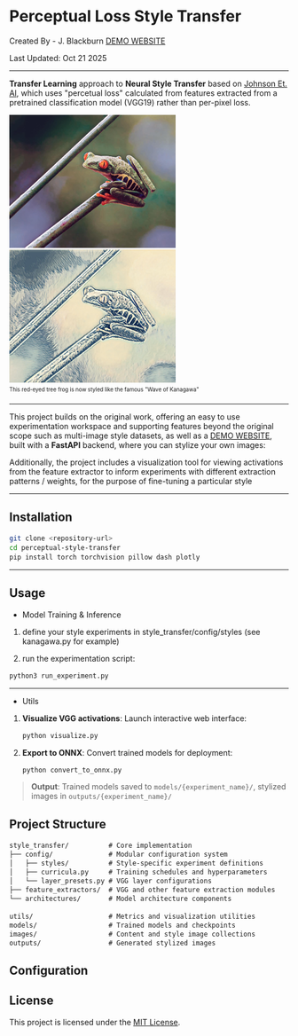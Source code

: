 # Perceptual Loss Style Transfer

Created By - J. Blackburn [DEMO WEBSITE](https://style-transfer-demo-75243.web.app/)

Last Updated: Oct 21 2025

---

**Transfer Learning** approach to **Neural Style Transfer** based on [Johnson Et. Al](https://arxiv.org/abs/1603.08155), which uses "percetual loss" calculated from features extracted from a pretrained classification model (VGG19) rather than per-pixel loss. 

<div>
<img src="examples/frog4.jpg" width="300">
<img src="examples/frog5.jpg" width="300">
</div>
<sub><sup>This red-eyed tree frog is now styled like the famous "Wave of Kanagawa"</sup></sub>

--- 

This project builds on the original work, offering an easy to use experimentation workspace and supporting features beyond the original scope such as multi-image style datasets, as well as a [DEMO WEBSITE](https://style-transfer-demo-75243.web.app/), built with a <b>FastAPI</b> backend, where you can stylize your own images:

Additionally, the project includes a visualization tool for viewing activations from the feature extractor to inform experiments with different extraction patterns / weights, for the purpose of fine-tuning a particular style

---
## Installation

```bash
git clone <repository-url>
cd perceptual-style-transfer
pip install torch torchvision pillow dash plotly
```

---
## Usage

- Model Training & Inference

1. define your style experiments in style_transfer/config/styles (see kanagawa.py for example)

2. run the experimentation script:
```bash
python3 run_experiment.py
```

---

- Utils

1. **Visualize VGG activations**: Launch interactive web interface:
   ```bash
   python visualize.py
   ```

2. **Export to ONNX**: Convert trained models for deployment:
   ```bash
   python convert_to_onnx.py
   ```

>
> **Output**: Trained models saved to `models/{experiment_name}/`, stylized images in `outputs/{experiment_name}/`

## Project Structure

```
style_transfer/          # Core implementation
├── config/              # Modular configuration system
│   ├── styles/          # Style-specific experiment definitions
│   ├── curricula.py     # Training schedules and hyperparameters
│   └── layer_presets.py # VGG layer configurations
├── feature_extractors/  # VGG and other feature extraction modules
└── architectures/       # Model architecture components

utils/                   # Metrics and visualization utilities
models/                  # Trained models and checkpoints
images/                  # Content and style image collections
outputs/                 # Generated stylized images
```

## Configuration

## License

This project is licensed under the [MIT License](LICENSE).
